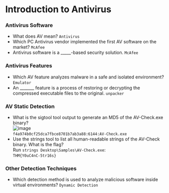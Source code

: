 # Introduction to Antivirus

### Antivirus Software
- What does AV mean? `Antivirus`
- Which PC Antivirus vendor implemented the first AV software on the market? `McAfee`
- Antivirus software is a _____-based security solution. `McAfee`

### Antivirus Features
- Which AV feature analyzes malware in a safe and isolated environment? `Emulator`
- An _______ feature is a process of restoring or decrypting the compressed executable files to the original. `unpacker`

### AV Static Detection
- What is the sigtool tool output to generate an MD5 of the AV-Check.exe binary?<br />
![image](https://github.com/user-attachments/assets/0300f3df-5d52-412b-a190-321193100ff5)<br />
`f4a974b0cf25dca7fbce8701b7ab3a88:6144:AV-Check.exe`
- Use the strings tool to list all human-readable strings of the AV-Check binary. What is the flag?<br />
Run `strings Desktop\Samples\AV-Check.exe`:<br />
`THM{Y0uC4nC-5tr16s}`

### Other Detection Techniques
- Which detection method is used to analyze malicious software inside virtual environments? `Dynamic Detection`
